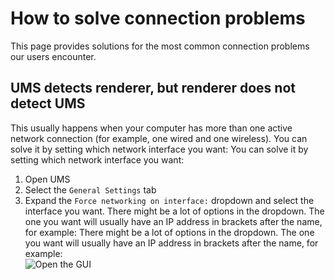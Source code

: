 # How to solve connection problems

This page provides solutions for the most common connection problems our users encounter.

## UMS detects renderer, but renderer does not detect UMS

This usually happens when your computer has more than one active network connection (for example, one wired and one wireless). You can solve it by setting which network interface you want: You can solve it by setting which network interface you want:

1. Open UMS
2. Select the `General Settings` tab
3. Expand the `Force networking on interface:` dropdown and select the interface you want. There might be a lot of options in the dropdown. The one you want will usually have an IP address in brackets after the name, for example: There might be a lot of options in the dropdown. The one you want will usually have an IP address in brackets after the name, for example:  
   ![Open the GUI](@site/docs/guides/img/how-to-solve-connection-problems.png)